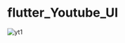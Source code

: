 # flutter_Youtube_UI

![yt1](https://user-images.githubusercontent.com/80779458/127547437-22d0266f-980f-4483-b9f7-7ef96d790599.jpg)
